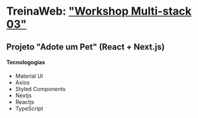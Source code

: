 # TreinaWeb: ["Workshop Multi-stack 03"](https://www.treinaweb.com.br/painel/multi-stack)

## Projeto "Adote um Pet" (React + Next.js)

#### Tecnologogias
  - Material UI
  - Axios
  - Styled Components
  - Nextjs
  - Reactjs
  - TypeScript
